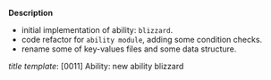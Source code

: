 **Description**
* initial implementation of ability: ``blizzard``.
* code refactor for ``ability module``, adding some condition checks.
* rename some of key-values files and some data structure.

*title template*: [0011] Ability: new ability blizzard
